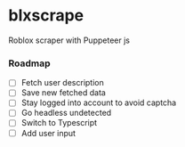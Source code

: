 # blxscrape
Roblox scraper with Puppeteer js

### Roadmap

- [ ] Fetch user description
- [ ] Save new fetched data
- [ ] Stay logged into account to avoid captcha
- [ ] Go headless undetected
- [ ] Switch to Typescript
- [ ] Add user input
